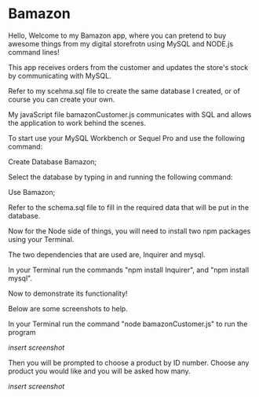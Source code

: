 # Bamazon

Hello, Welcome to my Bamazon app, where you can pretend to buy awesome things from my digital storefrotn using MySQL and NODE.js command lines!

This app receives orders from the customer and updates the store's stock by communicating with MySQL.

Refer to my scehma.sql file to create the same database I created, or of course you can create your own.

My javaScript file bamazonCustomer.js communicates with SQL and allows the application to work behind the scenes.

To start use your MySQL Workbench or Sequel Pro and use the following command:

Create Database Bamazon;

Select the database by typing in and running the following command:

Use Bamazon;

Refer to the schema.sql file to fill in the required data that will be put in the database.

Now for the Node side of things, you will need to install two npm packages using your Terminal.

The two dependencies that are used are, Inquirer and mysql.

In your Terminal run the commands "npm install Inquirer", and "npm install mysql".

Now to demonstrate its functionality!

Below are some screenshots to help.

In your Terminal run the command "node bamazonCustomer.js" to run the program

*insert screenshot*

Then you will be prompted to choose a product by ID number. Choose any product you would like and you will be asked how many.

*insert screenshot*






